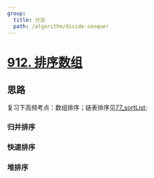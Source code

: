 ```yaml
---
group:
  title: 分治
  path: /algorithm/divide-conquer
---
```


# [912. 排序数组](https://leetcode.cn/problems/sort-an-array/)

## 思路

复习下高频考点：数组排序；链表排序见[77_sortList](./077_sortList);

### 归并排序

<code src='./ms.tsx'></code>

### 快速排序

<code src='./qs.tsx'></code>

### 堆排序

<code src='./hs.tsx'></code>
